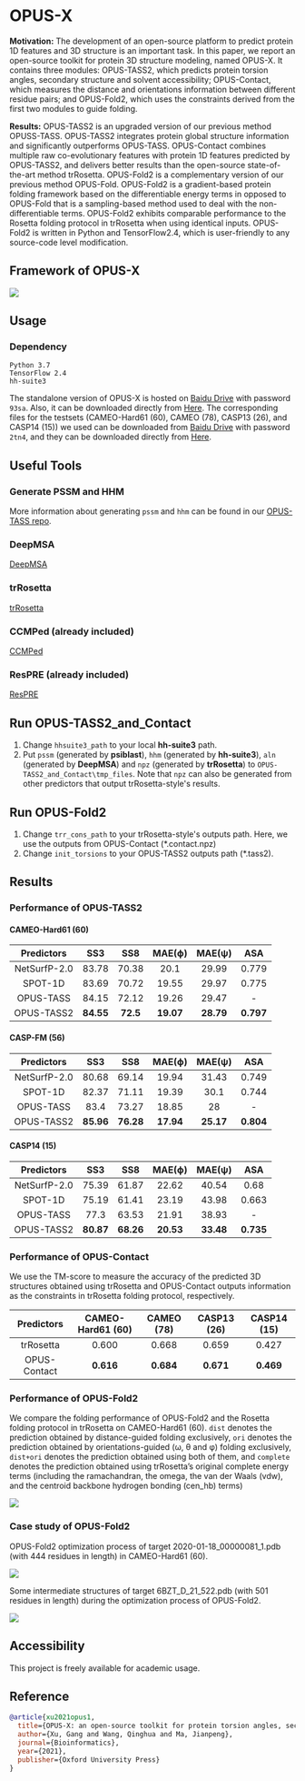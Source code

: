 # OPUS-X

**Motivation:** The development of an open-source platform to predict protein 1D features and 3D structure is an important task. In this paper, we report an open-source toolkit for protein 3D structure modeling, named OPUS-X. It contains three modules: OPUS-TASS2, which predicts protein torsion angles, secondary structure and solvent accessibility; OPUS-Contact, which measures the distance and orientations information between different residue pairs; and OPUS-Fold2, which uses the constraints derived from the first two modules to guide folding.

**Results:** OPUS-TASS2 is an upgraded version of our previous method OPUSS-TASS. OPUS-TASS2 integrates protein global structure information and significantly outperforms OPUS-TASS. OPUS-Contact combines multiple raw co-evolutionary features with protein 1D features predicted by OPUS-TASS2, and delivers better results than the open-source state-of-the-art method trRosetta. OPUS-Fold2 is a complementary version of our previous method OPUS-Fold. OPUS-Fold2 is a gradient-based protein folding framework based on the differentiable energy terms in opposed to OPUS-Fold that is a sampling-based method used to deal with the non-differentiable terms. OPUS-Fold2 exhibits comparable performance to the Rosetta folding protocol in trRosetta when using identical inputs. OPUS-Fold2 is written in Python and TensorFlow2.4, which is user-friendly to any source-code level modification. 

## Framework of OPUS-X

<img src="./images/figure1.png"/>

## Usage

### Dependency

```
Python 3.7
TensorFlow 2.4
hh-suite3
```

The standalone version of OPUS-X is hosted on [Baidu Drive](https://pan.baidu.com/s/1ySqn_tKTQidS5AzUJEFt6Q) with password `93sa`. Also, it can be downloaded directly from [Here](https://ma-lab.rice.edu/dist/opus-x.zip). The corresponding files for the testsets (CAMEO-Hard61 (60), CAMEO (78), CASP13 (26), and CASP14 (15)) we used can be downloaded from [Baidu Drive](https://pan.baidu.com/s/1SacrMCpclsAiKdoPuJx0ng) with password `2tn4`, and they can be downloaded directly from [Here](https://ma-lab.rice.edu/dist/opus-x-testsets.zip).

## Useful Tools

### Generate PSSM and HHM

More information about generating `pssm` and `hhm` can be found in our [OPUS-TASS repo](https://github.com/thuxugang/opus_tass).

### DeepMSA

[DeepMSA](https://zhanglab.ccmb.med.umich.edu/DeepMSA/)

### trRosetta

[trRosetta](https://yanglab.nankai.edu.cn/trRosetta/)

### CCMPed (already included)

[CCMPed](https://github.com/soedinglab/CCMpred)

### ResPRE (already included)

[ResPRE](https://github.com/leeyang/ResPRE)

## Run OPUS-TASS2_and_Contact

1. Change `hhsuite3_path` to your local **hh-suite3** path.
2. Put `pssm` (generated by **psiblast**), `hhm` (generated by **hh-suite3**), `aln` (generated by **DeepMSA**) and `npz` (generated by **trRosetta**) to `OPUS-TASS2_and_Contact\tmp_files`. Note that `npz` can also be generated from other predictors that output trRosetta-style's results.

## Run OPUS-Fold2

1. Change `trr_cons_path` to your trRosetta-style's outputs path. Here, we use the outputs from OPUS-Contact (\*.contact.npz)
2. Change `init_torsions` to your OPUS-TASS2 outputs path (\*.tass2).

## Results

### Performance of OPUS-TASS2

#### CAMEO-Hard61 (60)

|Predictors|SS3|SS8|MAE(ϕ)|MAE(ψ)|ASA|
|:----:|:----:|:----:|:----:|:----:|:----:|
|NetSurfP-2.0|	83.78|	70.38	|20.1|	29.99|	0.779|
|SPOT-1D|	83.69	|70.72|	19.55|	29.97|	0.775|
|OPUS-TASS|	84.15|	72.12	|19.26|	29.47	|-|
|OPUS-TASS2	|**84.55**	|**72.5**	|**19.07**	|**28.79**|	**0.797**|

#### CASP-FM (56)

|Predictors|SS3|SS8|MAE(ϕ)|MAE(ψ)|ASA|
|:----:|:----:|:----:|:----:|:----:|:----:|
|NetSurfP-2.0|	80.68|	69.14	|19.94|	31.43|	0.749|
|SPOT-1D	|82.37|	71.11	|19.39|	30.1	|0.744|
|OPUS-TASS|	83.4|73.27|	18.85	|28|	-|
|OPUS-TASS2	|**85.96**|	**76.28**|**17.94**|**25.17**|	**0.804**|

#### CASP14 (15)

|Predictors|SS3|SS8|MAE(ϕ)|MAE(ψ)|ASA|
|:----:|:----:|:----:|:----:|:----:|:----:|
|NetSurfP-2.0|75.39|	61.87|	22.62	|40.54|	0.68|
|SPOT-1D|	75.19	|61.41|	23.19|	43.98	|0.663|
|OPUS-TASS|	77.3	|63.53	|21.91	|38.93|	-|
|OPUS-TASS2|	**80.87**	| **68.26**	| **20.53**	|**33.48**|	**0.735**|

### Performance of OPUS-Contact

We use the TM-score to measure the accuracy of the predicted 3D structures obtained using trRosetta and OPUS-Contact outputs information as the constraints in trRosetta folding protocol, respectively.

|Predictors|CAMEO-Hard61 (60)|CAMEO (78)|CASP13 (26)|CASP14 (15)|
|:----:|:----:|:----:|:----:|:----:|
|trRosetta| 	0.600  |	0.668  |	0.659 |	0.427 |
|OPUS-Contact|	**0.616** 	|**0.684**  |	**0.671** |	**0.469**  |

### Performance of OPUS-Fold2

We compare the folding performance of OPUS-Fold2 and the Rosetta folding protocol in trRosetta on CAMEO-Hard61 (60). `dist` denotes the prediction obtained by distance-guided folding exclusively, `ori` denotes the prediction obtained by orientations-guided (ω, θ and φ) folding exclusively, `dist+ori` denotes the prediction obtained using both of them, and `complete` denotes the prediction obtained using trRosetta’s original complete energy terms (including the ramachandran, the omega, the van der Waals (vdw), and the centroid backbone hydrogen bonding (cen_hb) terms)

<img src="./images/figure2.png"/>

### Case study of OPUS-Fold2

OPUS-Fold2 optimization process of target 2020-01-18_00000081_1.pdb (with 444 residues in length) in CAMEO-Hard61 (60).

<img src="./images/figure3.png"/>

Some intermediate structures of target 6BZT_D_21_522.pdb (with 501 residues in length) during the optimization process of OPUS-Fold2.

<img src="./images/figure4.png"/>

## Accessibility
This project is freely available for academic usage.

## Reference 
```bibtex
@article{xu2021opus1,
  title={OPUS-X: an open-source toolkit for protein torsion angles, secondary structure, solvent accessibility, contact map predictions and 3D folding},
  author={Xu, Gang and Wang, Qinghua and Ma, Jianpeng},
  journal={Bioinformatics},
  year={2021},
  publisher={Oxford University Press}
}
```
